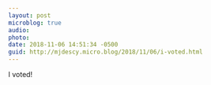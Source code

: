 ```yaml
---
layout: post
microblog: true
audio: 
photo: 
date: 2018-11-06 14:51:34 -0500
guid: http://mjdescy.micro.blog/2018/11/06/i-voted.html
---
```

I voted!
